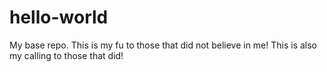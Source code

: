 # hello-world
My base repo.
This is my fu to those that did not believe in me!
This is also my calling to those that did!
